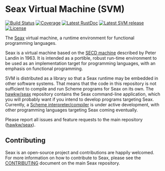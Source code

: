 Seax Virtual Machine (SVM)
==========================

[![Build Status](https://img.shields.io/travis/hawkw/seax_svm/master.svg?style=flat-square)](https://travis-ci.org/hawkw/seax_svm)
[![Coverage](https://img.shields.io/codecov/c/github/hawkw/seax_svm/master.svg?style=flat-square)](http://codecov.io/github/hawkw/seax_svm?branch=master)
[![Latest RustDoc](https://img.shields.io/badge/rustdoc-latest-green.svg?style=flat-square)](http://hawkweisman.me/seax/api/seax_svm/)
[![Latest SVM release](https://img.shields.io/crates/v/seax_svm.svg?style=flat-square)](https://crates.io/crates/seax_svm)
[![License](https://img.shields.io/badge/license-MIT-blue.svg?style=flat-square)](https://github.com/hawkw/seax/LICENSE)

The [Seax](http://hawkweisman.me/seax/) virtual machine, a runtime environment for functional programming languages.

Seax is a virtual machine based on the [SECD machine](http://en.wikipedia.org/wiki/SECD_machine) described by Peter Landin in 1963. It is intended as a portible, robust run-time environment to be used as an implementation target for programming languages, with an emphasis on functional programming.

SVM is distributed as a library so that a Seax runtime may be embedded in other software systems. That means that the code in this repository is not sufficient to compile and run Scheme programs for Seax on its own. The [hawkw/seax](https://github.com/hawkw/seax) repository contains the Seax command-line application, which you will probably want if you intend to develop programs targeting Seax. Currently, a [Scheme interpreter/compiler]((https://github.com/hawkw/seax_scheme)) is under active development, with other programming languages targeting Seax coming eventually.

Please report all issues and feature requests to the main repository ([hawkw/seax](https://github.com/hawkw/seax)).

Contributing
------------

Seax is an open-source project and contributions are happily welcomed. For more information on how to contribute to Seax, please see the [CONTRIBUTING](https://github.com/hawkw/seax/blob/master/CONTRIBUTING.md) document on the main Seax repository.
